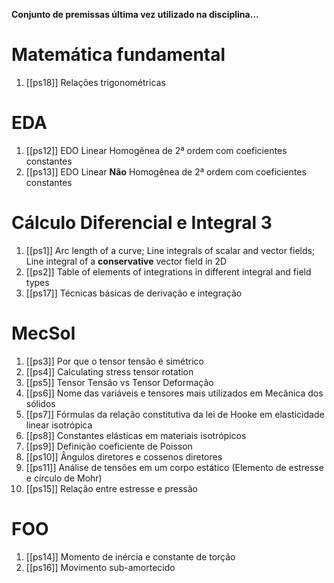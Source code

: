 **Conjunto de premissas última vez utilizado na disciplina...**



# Matemática fundamental
1. [[ps18]] Relações trigonométricas

# EDA
1. [[ps12]] EDO Linear Homogênea de 2ª ordem com coeficientes constantes
2. [[ps13]] EDO Linear **Não** Homogênea de 2ª ordem com coeficientes constantes

# Cálculo Diferencial e Integral 3
1. [[ps1]] Arc length of a curve; Line integrals of scalar and vector fields; Line integral of a **conservative** vector field in 2D
2. [[ps2]] Table of elements of integrations in different integral and field types
3. [[ps17]] Técnicas básicas de derivação e integração

# MecSol
1. [[ps3]] Por que o tensor tensão é simétrico
2. [[ps4]] Calculating stress tensor rotation
3. [[ps5]] Tensor Tensão vs Tensor Deformação
4. [[ps6]] Nome das variáveis e tensores mais utilizados em Mecânica dos sólidos
5. [[ps7]] Fórmulas da relação constitutiva da lei de Hooke em elasticidade linear isotrópica
6. [[ps8]] Constantes elásticas em materiais isotrópicos
7. [[ps9]] Definição coeficiente de Poisson
8. [[ps10]] Ângulos diretores e cossenos diretores
9. [[ps11]] Análise de tensões em um corpo estático (Elemento de estresse e círculo de Mohr)
10. [[ps15]] Relação entre estresse e pressão

# FOO
1. [[ps14]] Momento de inércia e constante de torção
2. [[ps16]] Movimento sub-amortecido